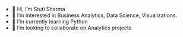 - 👋 Hi, I’m Stuti Sharma
- 👀 I’m interested in Business Analytics, Data Science, Visualizations.
- 🌱 I’m currently learning Python
- 💞️ I’m looking to collaborate on Analytics projects



